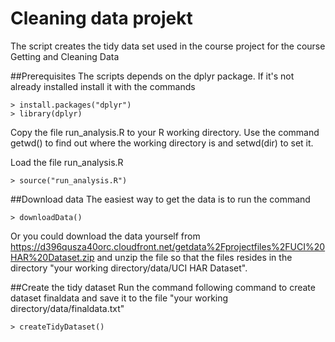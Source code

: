# Cleaning data projekt
The script creates the tidy data set used in the course project for the course Getting and Cleaning Data

##Prerequisites
The scripts depends on the dplyr package. If it's not already installed install it with the commands
```
> install.packages("dplyr")
> library(dplyr)
```
Copy the file run_analysis.R to your R working directory. Use the command getwd() to find out where the working directory is
and setwd(dir) to set it. 

Load the file run_analysis.R
```
> source("run_analysis.R")
```

##Download data
The easiest way to get the data is to run the command
```
> downloadData()
```

Or you could download the data yourself from https://d396qusza40orc.cloudfront.net/getdata%2Fprojectfiles%2FUCI%20HAR%20Dataset.zip
and unzip the file so that the files resides in the directory "your working directory/data/UCI HAR Dataset".

##Create the tidy dataset
Run the command following command to create dataset finaldata and save it to the file "your working directory/data/finaldata.txt"
```
> createTidyDataset()
```
